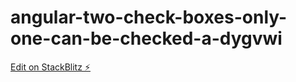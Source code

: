 # angular-two-check-boxes-only-one-can-be-checked-a-dygvwi

[Edit on StackBlitz ⚡️](https://stackblitz.com/edit/angular-two-check-boxes-only-one-can-be-checked-a-dygvwi)